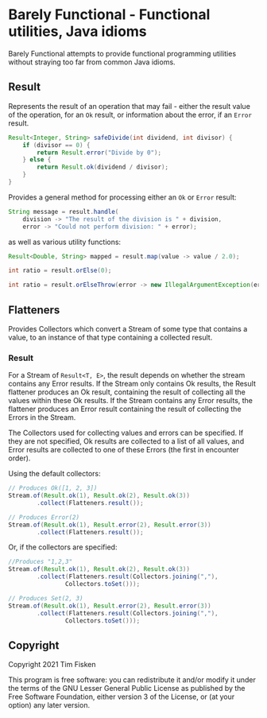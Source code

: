 # Barely Functional - Functional utilities, Java idioms

Barely Functional attempts to provide functional programming utilities without
straying too far from common Java idioms.

## Result

Represents the result of an operation that may fail - either the result value of
the operation, for an `Ok` result, or information about the error, if an `Error`
result.

```java
Result<Integer, String> safeDivide(int dividend, int divisor) {
    if (divisor == 0) {
        return Result.error("Divide by 0");
    } else {
        return Result.ok(dividend / divisor);
    }
}
```

Provides a general method for processing either an `Ok` or `Error` result:

```java
String message = result.handle(
    division -> "The result of the division is " + division, 
    error -> "Could not perform division: " + error);
```

as well as various utility functions:

```java
Result<Double, String> mapped = result.map(value -> value / 2.0);

int ratio = result.orElse(0);

int ratio = result.orElseThrow(error -> new IllegalArgumentException(error));
```

## Flatteners

Provides Collectors which convert a Stream of some type that contains a value,
to an instance of that type containing a collected result.

### Result

For a Stream of `Result<T, E>`, the result depends on whether the stream
contains any Error results. If the Stream only contains Ok results, the Result
flattener produces an Ok result, containing the result of collecting all the
values within these Ok results. If the Stream contains any Error results, the
flattener produces an Error result containing the result of collecting the
Errors in the Stream.

The Collectors used for collecting values and errors can be specified. If they
are not specified, Ok results are collected to a list of all values, and Error
results are collected to one of these Errors (the first in encounter order).

Using the default collectors:

```java
// Produces Ok([1, 2, 3])
Stream.of(Result.ok(1), Result.ok(2), Result.ok(3))
        .collect(Flatteners.result());

// Produces Error(2)
Stream.of(Result.ok(1), Result.error(2), Result.error(3))
        .collect(Flatteners.result());
```

Or, if the collectors are specified:

```java
//Produces "1,2,3"
Stream.of(Result.ok(1), Result.ok(2), Result.ok(3))
        .collect(Flatteners.result(Collectors.joining(","), 
                Collectors.toSet()));

// Produces Set(2, 3)
Stream.of(Result.ok(1), Result.error(2), Result.error(3))
        .collect(Flatteners.result(Collectors.joining(","), 
                Collectors.toSet()));
```

## Copyright
Copyright 2021 Tim Fisken 

This program is free software: you can redistribute it and/or modify it under
the terms of the GNU Lesser General Public License as published by the Free
Software Foundation, either version 3 of the License, or (at your option) any
later version.
